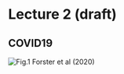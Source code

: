# Lecture 2 (draft)

## COVID19


![](https://www.pnas.org/content/pnas/117/17/9241/F1.large.jpg "Fig.1 Forster et al (2020)")